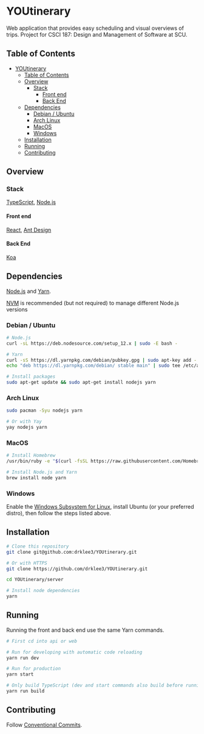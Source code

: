 # YOUtinerary

Web application that provides easy scheduling and visual overviews of trips.  Project for CSCI 187: Design and Management of Software at SCU.

## Table of Contents

* [YOUtinerary](#youtinerary)
  * [Table of Contents](#table-of-contents)
  * [Overview](#overview)
    * [Stack](#stack)
      * [Front end](#front-end)
      * [Back End](#back-end)
  * [Dependencies](#dependencies)
    * [Debian / Ubuntu](#debian--ubuntu)
    * [Arch Linux](#arch-linux)
    * [MacOS](#macos)
    * [Windows](#windows)
  * [Installation](#installation)
  * [Running](#running)
  * [Contributing](#contributing)

## Overview

### Stack

[TypeScript], [Node.js]

#### Front end

[React], [Ant Design]

#### Back End

[Koa]

## Dependencies

[Node.js] and [Yarn].

[NVM] is recommended (but not required) to manage different Node.js versions

### Debian / Ubuntu

```bash
# Node.js
curl -sL https://deb.nodesource.com/setup_12.x | sudo -E bash -

# Yarn
curl -sS https://dl.yarnpkg.com/debian/pubkey.gpg | sudo apt-key add -
echo "deb https://dl.yarnpkg.com/debian/ stable main" | sudo tee /etc/apt/sources.list.d/yarn.list

# Install packages
sudo apt-get update && sudo apt-get install nodejs yarn
```

### Arch Linux

```bash
sudo pacman -Syu nodejs yarn

# Or with Yay
yay nodejs yarn
```

### MacOS

```bash
# Install Homebrew
/usr/bin/ruby -e "$(curl -fsSL https://raw.githubusercontent.com/Homebrew/install/master/install)"

# Install Node.js and Yarn
brew install node yarn
```

### Windows

Enable the [Windows Subsystem for Linux][WSL], install Ubuntu (or your preferred
distro), then follow the steps listed above.

## Installation

```bash
# Clone this repository
git clone git@github.com:drklee3/YOUtinerary.git

# Or with HTTPS
git clone https://github.com/drklee3/YOUtinerary.git

cd YOUtinerary/server

# Install node dependencies
yarn
```

## Running

Running the front and back end use the same Yarn commands.

```bash
# First cd into api or web

# Run for developing with automatic code reloading
yarn run dev

# Run for production
yarn start

# Only build TypeScript (dev and start commands also build before running)
yarn run build
```

## Contributing

Follow [Conventional Commits].

[Ant Design]: https://ant.design/
[Conventional Commits]: https://www.conventionalcommits.org/en/v1.0.0/
[Koa]: https://github.com/koajs/koa
[Node.js]: https://nodejs.org/en/
[NVM]: https://github.com/nvm-sh/nvm
[React]: https://reactjs.org/
[TypeScript]: https://www.typescriptlang.org/
[WSL]: https://docs.microsoft.com/en-us/windows/wsl/install-win10
[Yarn]: https://yarnpkg.com/lang/en/
